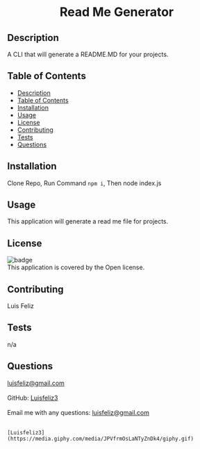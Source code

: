 
<h1 align="center">Read Me Generator</h1>
  
## Description
 A CLI that will generate a README.MD for your projects.
## Table of Contents
- [Description](#description)
- [Table of Contents](#table-of-contents)
- [Installation](#installation)
- [Usage](#usage)
- [License](#license)
- [Contributing](#contributing)
- [Tests](#tests)
- [Questions](#questions)
## Installation
 Clone Repo, Run Command `npm i`, Then node index.js
## Usage
 This application will generate a read me file for projects.
## License
![badge](https://img.shields.io/badge/license-Open-brightgreen)
<br/>
This application is covered by the Open license. 
## Contributing
 Luis Feliz 
## Tests
 n/a
## Questions
 luisfeliz@gmail.com<br />
<br />
 GitHub: [Luisfeliz3](https://github.com/Luisfeliz3)<br />
<br />
 Email me with any questions: luisfeliz@gmail.com<br /><br />

    [Luisfeliz3](https://media.giphy.com/media/JPVfrmOsLaNTyZnDk4/giphy.gif)